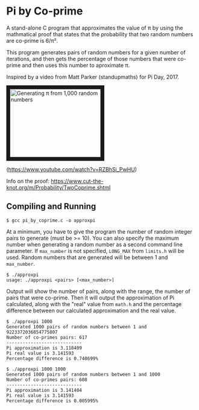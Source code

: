 Pi by Co-prime
==============

A stand-alone C program that approximates the value of π by using the
mathmatical proof that states that the probability that two random numbers are
co-prime is 6/π².  

This program generates pairs of random numbers for a given number of iterations,
and then gets the percentage of those numbers that were co-prime and then uses
this number to aproximate π.

Inspired by a video from Matt Parker (standupmaths) for Pi Day, 2017.

<a href="http://www.youtube.com/watch?feature=player_embedded&v=RZBhSi_PwHU
" target="_blank"><img src="http://img.youtube.com/vi/RZBhSi_PwHU/0.jpg" 
alt="Generating π from 1,000 random numbers" width="240" height="180" border="10" /></a>

(<https://www.youtube.com/watch?v=RZBhSi_PwHU>)

Info on the proof: <https://www.cut-the-knot.org/m/Probability/TwoCoprime.shtml>

Compiling and Running
---------------------
```
$ gcc pi_by_coprime.c -o approxpi
```

At a minimum, you have to give the program the number of random integer pairs to
generate (must be >= 10).  You can also specify the maximum number when
generating a random number as a second command line parameter.  If `max_number`
is not specified, `LONG_MAX` from `limits.h` will be used.  Random numbers that
are generated will be between 1 and `max_number`.

```
$ ./approxpi
usage: ./approxpi <pairs> [<max_number>]
```

Output will show the number of pairs, along with the range, the number of pairs
that were co-prime.  Then it will output the approximation of Pi calculated,
along with the "real" value from `math.h` and the percentage difference between
our calculated approximation and the real value.

```
$ ./approxpi 1000
Generated 1000 pairs of random numbers between 1 and 9223372036854775807
Number of co-primes pairs: 617
----------------------------
Pi approximation is 3.118409
Pi real value is 3.141593
Percentage difference is 0.740699%
```

```
$ ./approxpi 1000 1000
Generated 1000 pairs of random numbers between 1 and 1000
Number of co-primes pairs: 608
----------------------------
Pi approximation is 3.141404
Pi real value is 3.141593
Percentage difference is 0.005995%
```

